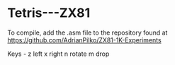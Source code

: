 # Tetris---ZX81

To compile, add the .asm file to the repository found at https://github.com/AdrianPilko/ZX81-1K-Experiments

Keys -  z left
        x right
        n rotate
        m drop
